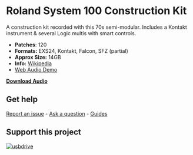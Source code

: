 
# Roland System 100 Construction Kit

A construction kit recorded with this 70s semi-modular. Includes a Kontakt instrument & several Logic multis with smart controls.

-   **Patches**: 120
-   **Formats:** EXS24, Kontakt, Falcon, SFZ (partial)
-   **Approx Size:** 14GB
-   **Info:** [Wikipedia](https://en.wikipedia.org/wiki/Roland_System_100)
- [Web Audio Demo](https://www.modularsamples.com/Demos/demos/sys101.html)

**[Download Audio](https://github.com/publicsamples/Roland-System-100-Construction-Kit/releases/tag/1.0)**

## **Get help**

[Report an issue](https://github.com/publicsamples/home/issues) - [Ask a question](https://github.com/publicsamples/home/discussions) - [Guides](https://github.com/publicsamples/home/wiki)

## **Support this project**

[
![usbdrive](https://www.modularsamples.com/img/USB.png)
](https://www.modularsamples.com/sample-library-on-usb-drive//)

